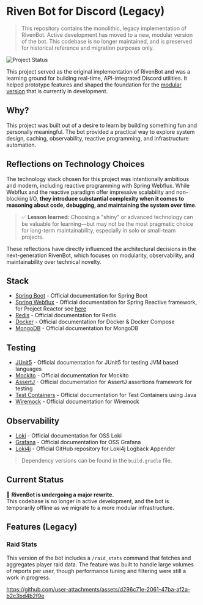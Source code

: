 # Riven Bot for Discord (Legacy)
> This repository contains the monolithic, legacy implementation of RivenBot.
> Active development has moved to a new, modular version of the bot. This codebase is no longer maintained, and is preserved for historical reference and migration purposes only.

![Project Status](https://img.shields.io/badge/status-archived-lightgrey) 

This project served as the original implementation of RivenBot and was a learning ground for building real-time, API-integrated Discord utilities. It helped prototype features and shaped the foundation for the [modular version](https://github.com/Riven-of-a-Thousand-Servers/) that is currently in development.

## Why?

This project was built out of a desire to learn by building something fun and personally meaningful. The bot provided a practical way to explore system design, caching, observability, reactive programming, and infrastructure automation.

## Reflections on Technology Choices

The technology stack chosen for this project was intentionally ambitious and modern, including reactive programming with Spring Webflux. While Webflux and the reactive paradigm offer impressive scalability and non-blocking I/O, **they introduce substantial complexity when it comes to reasoning about code, debugging, and maintaining the system over time**.

> ✅ **Lesson learned:** Choosing a "shiny" or advanced technology can be valuable for learning—but may not be the most pragmatic choice for long-term maintainability, especially in solo or small-team projects.

These reflections have directly influenced the architectural decisions in the next-generation RivenBot, which focuses on modularity, observability, and maintainability over technical novelty.

## Stack
  - [Spring Boot](https://spring.io/projects/spring-boot) - Official documentation for Spring Boot
  - [Spring Webflux](https://spring.io/reactive) - Official documentation for Spring Reactive framework, for Project Reactor see [here](https://projectreactor.io/)
  - [Redis](https://redis.io/) - Official documentation for Redis
  - [Docker](https://www.docker.com/) - Official documentation for Docker & Docker Compose
  - [MongoDB](https://mongodb.com) - Official documentation for MongoDB
## Testing
  - [JUnit5](https://junit.org/junit5/) - Official documentation for JUnit5 for testing JVM based languages
  - [Mockito](https://site.mockito.org/) - Official documentation for Mockito
  - [AssertJ](https://assertj.github.io/doc/) - Official documentation for AssertJ assertions framework for testing
  - [Test Containers](https://java.testcontainers.org/) - Official documentation for Test Containers using Java
  - [Wiremock](https://wiremock.org/docs/) - Official documentation for Wiremock
## Observability
  - [Loki](https://grafana.com/oss/loki/) - Official documentation for OSS Loki
  - [Grafana](https://grafana.com/oss/grafana) - Official documentation for OSS Grafana
  - [Loki4j](https://github.com/loki4j/loki-logback-appender) - Official GitHub repository for Loki4j Logback Appender

> Dependency versions can be found in the `build.gradle` file.

## Current Status

🚧 **RivenBot is undergoing a major rewrite.**  
This codebase is no longer in active development, and the bot is temporarily offline as we migrate to a more modular infrastructure.

## Features (Legacy)

### Raid Stats

This version of the bot includes a `/raid_stats` command that fetches and aggregates player raid data. The feature was built to handle large volumes of reports per user, though performance tuning and filtering were still a work in progress.

https://github.com/user-attachments/assets/d296c71e-2061-47ba-af2a-b2c3bd4b2f9e
